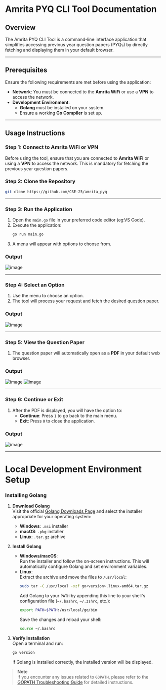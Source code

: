 # **Amrita PYQ CLI Tool Documentation**

## **Overview**
The Amrita PYQ CLI Tool is a command-line interface application that simplifies accessing previous year question papers (PYQs) by directly fetching and displaying them in your default browser.

---

## **Prerequisites**
Ensure the following requirements are met before using the application:

- **Network**: You must be connected to the **Amrita WiFi** or use a **VPN** to access the network.  
- **Development Environment**:  
  - **Golang** must be installed on your system.  
  - Ensure a working **Go Compiler** is set up.

---

## **Usage Instructions**

### Step 1: Connect to Amrita WiFi or VPN
Before using the tool, ensure that you are connected to **Amrita WiFi** or using a **VPN** to access the network. This is mandatory for fetching the previous year question papers.

### Step 2: Clone the Repository
```bash
git clone https://github.com/CSE-25/amrita_pyq
```

---

### Step 3: Run the Application
1. Open the `main.go` file in your preferred code editor (eg:VS Code).  
2. Execute the application:
   ```bash
   go run main.go
   ```
3. A menu will appear with options to choose from.

### Output
![image](https://github.com/user-attachments/assets/862562c1-4db7-4200-82d2-07f58f6fad09)

---

### Step 4: Select an Option
1. Use the menu to choose an option.  
2. The tool will process your request and fetch the desired question paper.

### Output
![image](https://github.com/user-attachments/assets/0eb76815-cfd8-4f48-8c67-bec55bc65f11)

---


### Step 5: View the Question Paper
1. The question paper will automatically open as a **PDF** in your default web browser.

### Output
![image](https://github.com/user-attachments/assets/d926aad6-2adc-41ce-a1b4-c287f1ccab1d)
![image](https://github.com/user-attachments/assets/62e4f6cb-2d38-41ec-9e00-2e1d347114e2)

---
   
### Step 6: Continue or Exit
1. After the PDF is displayed, you will have the option to:
   - **Continue**: Press `1` to go back to the main menu.  
   - **Exit**: Press `0` to close the application.

### Output
![image](https://github.com/user-attachments/assets/cc4cdd7e-f1f4-4926-a00e-00adc098cb66)

---

# **Local Development Environment Setup**

### **Installing Golang**
1. **Download Golang**  
   Visit the official [Golang Downloads Page](https://golang.org/dl/) and select the installer appropriate for your operating system:
   - **Windows**: `.msi` installer  
   - **macOS**: `.pkg` installer  
   - **Linux**: `.tar.gz` archive  

2. **Install Golang**
   - **Windows/macOS**:  
     Run the installer and follow the on-screen instructions. This will automatically configure Golang and set environment variables.  
   - **Linux**:  
     Extract the archive and move the files to `/usr/local`:  
     ```bash
     sudo tar -C /usr/local -xzf go<version>.linux-amd64.tar.gz
     ```  
     Add Golang to your `PATH` by appending this line to your shell's configuration file (`~/.bashrc`, `~/.zshrc`, etc.):  
     ```bash
     export PATH=$PATH:/usr/local/go/bin
     ```  
     Save the changes and reload your shell:  
     ```bash
     source ~/.bashrc
     ```

3. **Verify Installation**  
   Open a terminal and run:  
   ```bash
   go version
   ```  
   If Golang is installed correctly, the installed version will be displayed.

> **Note**  
> If you encounter any issues related to `GOPATH`, please refer to the [GOPATH Troubleshooting Guide](https://go.dev/wiki/SettingGOPATH#windows) for detailed instructions.
